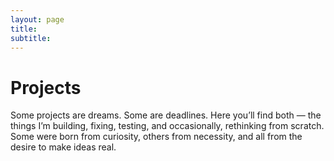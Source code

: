 ```yaml
---
layout: page
title: 
subtitle: 
---
```

<h1>Projects</h1>
<p>
Some projects are dreams. Some are deadlines.  
Here you’ll find both — the things I’m building, fixing, testing, and occasionally, rethinking from scratch.  
Some were born from curiosity, others from necessity, and all from the desire to make ideas real.
</p>


